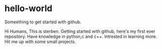 # hello-world
Someething to get started with github.

Hi Humans,
This is sterben. Getting started with github, here's my first ever repository. 
Have knowledge in python,c and c++. Intrested in learning more. Hit me up with some small projects.
